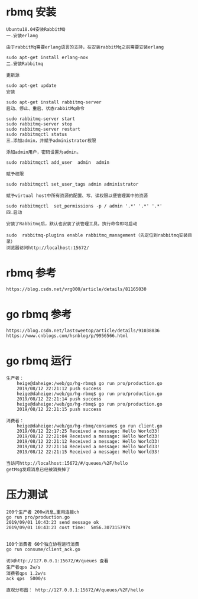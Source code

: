 # rbmq 安装

    Ubuntu18.04安装RabbitMQ
    一.安装erlang

    由于rabbitMq需要erlang语言的支持，在安装rabbitMq之前需要安装erlang

    sudo apt-get install erlang-nox
    二.安装Rabbitmq

    更新源

    sudo apt-get update
    安装

    sudo apt-get install rabbitmq-server
    启动、停止、重启、状态rabbitMq命令

    sudo rabbitmq-server start
    sudo rabbitmq-server stop
    sudo rabbitmq-server restart
    sudo rabbitmqctl status
    三.添加admin，并赋予administrator权限

    添加admin用户，密码设置为admin。

    sudo rabbitmqctl add_user  admin  admin

    赋予权限

    sudo rabbitmqctl set_user_tags admin administrator

    赋予virtual host中所有资源的配置、写、读权限以便管理其中的资源

    sudo rabbitmqctl  set_permissions -p / admin '.*' '.*' '.*'
    四.启动

    安装了Rabbitmq后，默认也安装了该管理工具，执行命令即可启动

    sudo  rabbitmq-plugins enable rabbitmq_management（先定位到rabbitmq安装目录）
    浏览器访问http://localhost:15672/

# rbmq 参考

    https://blog.csdn.net/vrg000/article/details/81165030

# go rbmq 参考

    https://blog.csdn.net/lastsweetop/article/details/91038836
    https://www.cnblogs.com/hsnblog/p/9956566.html

# go rbmq 运行

    生产者：
        heige@daheige:/web/go/hg-rbmq$ go run pro/production.go
        2019/08/12 22:21:12 push success
        heige@daheige:/web/go/hg-rbmq$ go run pro/production.go
        2019/08/12 22:21:14 push success
        heige@daheige:/web/go/hg-rbmq$ go run pro/production.go
        2019/08/12 22:21:15 push success

    消费者：
        heige@daheige:/web/go/hg-rbmq/consume$ go run client.go
        2019/08/12 22:17:25 Received a message: Hello World33!
        2019/08/12 22:21:04 Received a message: Hello World33!
        2019/08/12 22:21:12 Received a message: Hello World33!
        2019/08/12 22:21:14 Received a message: Hello World33!
        2019/08/12 22:21:15 Received a message: Hello World33!

    当访问http://localhost:15672/#/queues/%2F/hello
    getMsg发现消息已经被消费掉了

# 压力测试
    200个生产者 200w消息,重用连接ch
    go run pro/production.go
    2019/09/01 10:43:23 send message ok
    2019/09/01 10:43:23 cost time:  5m56.307315797s
    
    
    100个消费者 60个独立协程进行消费
    go run consume/client_ack.go
    
    访问http://127.0.0.1:15672/#/queues 查看
    生产者qps 2w/s
    消费者qps 1.2w/s
    ack qps  5000/s
    
    直观分布图： http://127.0.0.1:15672/#/queues/%2F/hello
    
    